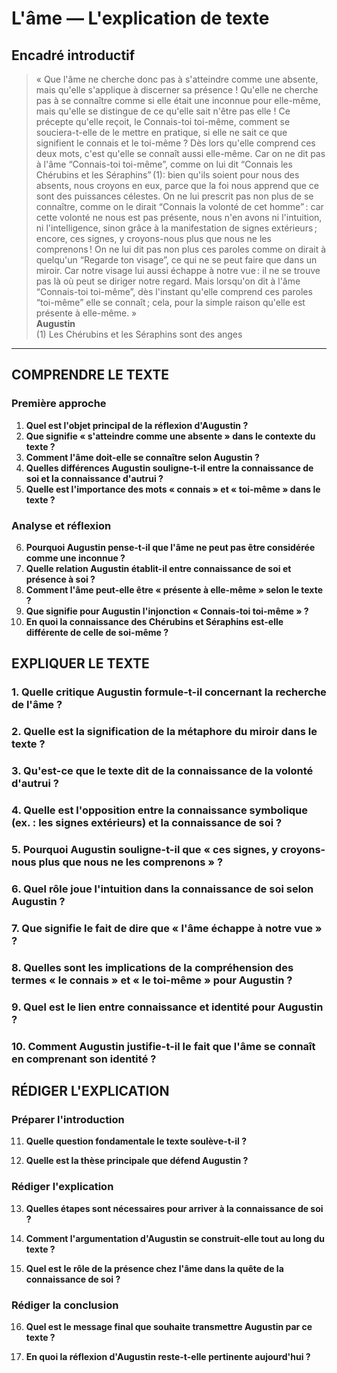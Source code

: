 # L'âme — L'explication de texte

## Encadré introductif
> « Que l'âme ne cherche donc pas à s'atteindre comme une absente, mais qu'elle s'applique à discerner sa présence ! Qu'elle ne cherche pas à se connaître comme si elle était une inconnue pour elle-même, mais qu'elle se distingue de ce qu'elle sait n'être pas elle ! Ce précepte qu'elle reçoit, le Connais-toi toi-même, comment se souciera-t-elle de le mettre en pratique, si elle ne sait ce que signifient le connais et le toi-même ? Dès lors qu'elle comprend ces deux mots, c'est qu'elle se connaît aussi elle-même. Car on ne dit pas à l'âme “Connais-toi toi-même”, comme on lui dit “Connais les Chérubins et les Séraphins”&#x202F;(1): bien qu'ils soient pour nous des absents, nous croyons en eux, parce que la foi nous apprend que ce sont des puissances célestes. On ne lui prescrit pas non plus de se connaître, comme on le dirait “Connais la volonté de cet homme” : car cette volonté ne nous est pas présente, nous n'en avons ni l'intuition, ni l'intelligence, sinon grâce à la manifestation de signes extérieurs ; encore, ces signes, y croyons-nous plus que nous ne les comprenons ! On ne lui dit pas non plus ces paroles comme on dirait à quelqu'un “Regarde ton visage”, ce qui ne se peut faire que dans un miroir. Car notre visage lui aussi échappe à notre vue : il ne se trouve pas là où peut se diriger notre regard. Mais lorsqu'on dit à l'âme “Connais-toi toi-même”, dès l'instant qu'elle comprend ces paroles “toi-même” elle se connaît ; cela, pour la simple raison qu'elle est présente à elle-même. »  
> **Augustin**  
> (1) Les Chérubins et les Séraphins sont des anges

---

## COMPRENDRE LE TEXTE

### Première approche

1. **Quel est l'objet principal de la réflexion d'Augustin ?**  
2. **Que signifie « s'atteindre comme une absente » dans le contexte du texte ?**  
3. **Comment l'âme doit-elle se connaître selon Augustin ?**  
4. **Quelles différences Augustin souligne-t-il entre la connaissance de soi et la connaissance d'autrui ?**  
5. **Quelle est l'importance des mots « connais » et « toi-même » dans le texte ?**  

### Analyse et réflexion

6. **Pourquoi Augustin pense-t-il que l'âme ne peut pas être considérée comme une inconnue ?**  
7. **Quelle relation Augustin établit-il entre connaissance de soi et présence à soi ?**  
8. **Comment l'âme peut-elle être « présente à elle-même » selon le texte ?**  
9. **Que signifie pour Augustin l'injonction « Connais-toi toi-même » ?**  
10. **En quoi la connaissance des Chérubins et Séraphins est-elle différente de celle de soi-même ?**   

## EXPLIQUER LE TEXTE

### 1. Quelle critique Augustin formule-t-il concernant la recherche de l'âme ?  

### 2. Quelle est la signification de la métaphore du miroir dans le texte ?  

### 3. Qu'est-ce que le texte dit de la connaissance de la volonté d'autrui ?  

### 4. Quelle est l'opposition entre la connaissance symbolique (ex. : les signes extérieurs) et la connaissance de soi ?  

### 5. Pourquoi Augustin souligne-t-il que « ces signes, y croyons-nous plus que nous ne les comprenons » ?  

### 6. Quel rôle joue l'intuition dans la connaissance de soi selon Augustin ?  

### 7. Que signifie le fait de dire que « l'âme échappe à notre vue » ?   

### 8. Quelles sont les implications de la compréhension des termes « le connais » et « le toi-même » pour Augustin ?  

### 9. Quel est le lien entre connaissance et identité pour Augustin ?  

### 10. Comment Augustin justifie-t-il le fait que l'âme se connaît en comprenant son identité ?  

## RÉDIGER L'EXPLICATION

### Préparer l'introduction

11. **Quelle question fondamentale le texte soulève-t-il ?**  

12. **Quelle est la thèse principale que défend Augustin ?**  

### Rédiger l'explication

13. **Quelles étapes sont nécessaires pour arriver à la connaissance de soi ?**  

14. **Comment l'argumentation d'Augustin se construit-elle tout au long du texte ?**  

15. **Quel est le rôle de la présence chez l'âme dans la quête de la connaissance de soi ?**  

### Rédiger la conclusion

16. **Quel est le message final que souhaite transmettre Augustin par ce texte ?**  

17. **En quoi la réflexion d'Augustin reste-t-elle pertinente aujourd'hui ?**  